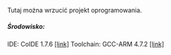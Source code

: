 ﻿Tutaj można wrzucić projekt oprogramowania.

##### Środowisko: 
IDE:        CoIDE 1.7.6 [[link]](http://www.coocox.org/CooCox_CoIDE.htm)
Toolchain:  GCC-ARM 4.7.2 [[link]](https://launchpad.net/gcc-arm-embedded/4.7/4.7-2014-q2-update)
